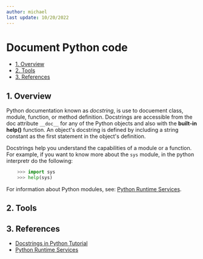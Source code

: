 ```yaml
---
author: michael
last update: 10/20/2022
---
```


# Document Python code
- [1. Overview](#1-overview)
- [2. Tools](#2-tools)
- [3. References](#3-references)


## 1. Overview 

Python documentation known as *docstring*, is use to docuement class, module, function, or method definition. 
Docstrings are accessible from the doc attribute `__doc__` for any of the Python objects and also with the **built-in help()** function. 
An object's docstring is defined by including a string constant as the first statement in the object's definition.

Docstrings help you understand the capabilities of a module or a function. For example, if you want to know more about the `sys` module, in the python interpretr do the following:
```python
    >>> import sys
    >>> help(sys)
```
For information about Python modules, see: [Python Runtime Services](https://docs.python.org/3.9/library/python.html#python-runtime-services).

## 2. Tools


## 3. References
- [Docstrings in Python Tutorial](https://www.datacamp.com/tutorial/docstrings-python)
- [Python Runtime Services](https://docs.python.org/3.9/library/python.html#python-runtime-services)